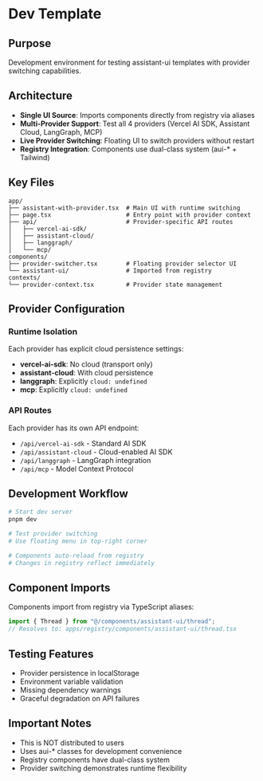 # Dev Template

## Purpose
Development environment for testing assistant-ui templates with provider switching capabilities.

## Architecture
- **Single UI Source**: Imports components directly from registry via aliases
- **Multi-Provider Support**: Test all 4 providers (Vercel AI SDK, Assistant Cloud, LangGraph, MCP)
- **Live Provider Switching**: Floating UI to switch providers without restart
- **Registry Integration**: Components use dual-class system (aui-* + Tailwind)

## Key Files
```
app/
├── assistant-with-provider.tsx  # Main UI with runtime switching
├── page.tsx                     # Entry point with provider context
├── api/                         # Provider-specific API routes
│   ├── vercel-ai-sdk/
│   ├── assistant-cloud/
│   ├── langgraph/
│   └── mcp/
components/
├── provider-switcher.tsx        # Floating provider selector UI
└── assistant-ui/                # Imported from registry
contexts/
└── provider-context.tsx         # Provider state management
```

## Provider Configuration

### Runtime Isolation
Each provider has explicit cloud persistence settings:
- **vercel-ai-sdk**: No cloud (transport only)
- **assistant-cloud**: With cloud persistence
- **langgraph**: Explicitly `cloud: undefined`
- **mcp**: Explicitly `cloud: undefined`

### API Routes
Each provider has its own API endpoint:
- `/api/vercel-ai-sdk` - Standard AI SDK
- `/api/assistant-cloud` - Cloud-enabled AI SDK
- `/api/langgraph` - LangGraph integration
- `/api/mcp` - Model Context Protocol

## Development Workflow

```bash
# Start dev server
pnpm dev

# Test provider switching
# Use floating menu in top-right corner

# Components auto-reload from registry
# Changes in registry reflect immediately
```

## Component Imports
Components import from registry via TypeScript aliases:
```typescript
import { Thread } from "@/components/assistant-ui/thread";
// Resolves to: apps/registry/components/assistant-ui/thread.tsx
```

## Testing Features
- Provider persistence in localStorage
- Environment variable validation
- Missing dependency warnings
- Graceful degradation on API failures

## Important Notes
- This is NOT distributed to users
- Uses aui-* classes for development convenience
- Registry components have dual-class system
- Provider switching demonstrates runtime flexibility